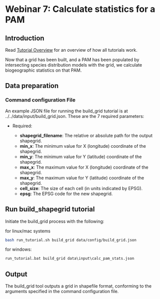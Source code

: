 # Webinar 7: Calculate statistics for a PAM

## Introduction

Read [Tutorial Overview](../tutorial/w1_overview.md) for an overview of how all
tutorials work.

Now that a grid has been built, and a PAM has been populated by intersecting species
distribution models with the grid, we calculate biogeographic statistics on that PAM.

## Data preparation

### Command configuration File

An example JSON file for running the build_grid tutorial is at
../../data/input/build_grid.json. These are the 7 required parameters:

* Required:

  * **shapegrid_filename**: The relative or absolute path for the output shapegrid.
  * **min_x**: The minimum value for X (longitude) coordinate of the shapegrid.
  * **min_y**: The minimum value for Y (latitude) coordinate of the shapegrid.
  * **max_x**: The maximum value for X (longitude) coordinate of the shapegrid.
  * **max_y**: The maximum value for Y (latitude) coordinate of the shapegrid.
  * **cell_size**: The size of each cell (in units indicated by EPSG).
  * **epsg**: The EPSG code for the new shapegrid.

## Run build_shapegrid tutorial

Initiate the build_grid process with the following:

for linux/mac systems

```zsh
bash run_tutorial.sh build_grid data/config/build_grid.json
```

for windows:

```cmd
run_tutorial.bat build_grid data\input\calc_pam_stats.json
```

## Output

The build_grid tool outputs a grid in shapefile format, conforming to the arguments
specified in the command configuration file.
